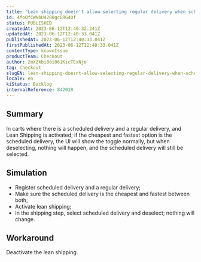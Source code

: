 ```yaml
---
title: "Lean shipping doesn't allow selecting regular delivery when scheduled delivery is the cheapest and fastest"
id: 4foQfCWNbU4280gcG9G4Of
status: PUBLISHED
createdAt: 2023-06-12T12:40:32.241Z
updatedAt: 2023-06-12T12:40:33.041Z
publishedAt: 2023-06-12T12:40:33.041Z
firstPublishedAt: 2023-06-12T12:40:33.041Z
contentType: knownIssue
productTeam: Checkout
author: 2mXZkbi0oi061KicTExNjo
tag: Checkout
slugEN: lean-shipping-doesnt-allow-selecting-regular-delivery-when-scheduled-delivery-is-the-cheapest-and-fastest
locale: en
kiStatus: Backlog
internalReference: 842018
---
```


## Summary


In carts where there is a scheduled delivery and a regular delivery, and Lean Shipping is activated; if the cheapest and fastest option is the scheduled delivery, the UI will show the toggle normally, but when deselecting, nothing will happen, and the scheduled delivery will still be selected.


##

## Simulation



- Register scheduled delivery and a regular delivery;
- Make sure the scheduled delivery is the cheapest and fastest between both;
- Activate lean shipping;
- In the shipping step, select scheduled delivery and deselect; nothing will change.


##

## Workaround


Deactivate the lean shipping.




